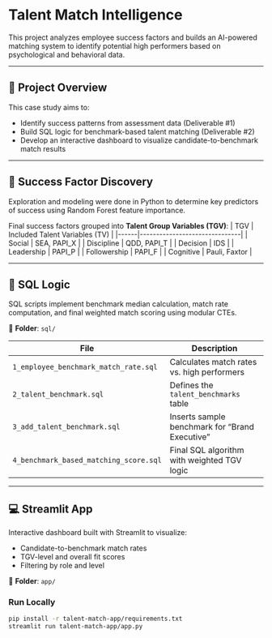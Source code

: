 # Talent Match Intelligence

This project analyzes employee success factors and builds an AI-powered matching system to identify potential high performers based on psychological and behavioral data.

---

## 🚀 Project Overview
This case study aims to:
- Identify success patterns from assessment data (Deliverable #1)
- Build SQL logic for benchmark-based talent matching (Deliverable #2)
- Develop an interactive dashboard to visualize candidate-to-benchmark match results

---

## 🧠 Success Factor Discovery
Exploration and modeling were done in Python to determine key predictors of success using Random Forest feature importance.

Final success factors grouped into **Talent Group Variables (TGV)**:
| TGV | Included Talent Variables (TV) |
|------|-------------------------------|
| Social | SEA, PAPI_X |
| Discipline | QDD, PAPI_T |
| Decision | IDS |
| Leadership | PAPI_P |
| Followership | PAPI_F |
| Cognitive | Pauli, Faxtor |

---

## 🧮 SQL Logic
SQL scripts implement benchmark median calculation, match rate computation, and final weighted match scoring using modular CTEs.

📂 **Folder**: `sql/`

| File | Description |
|------|--------------|
| `1_employee_benchmark_match_rate.sql` | Calculates match rates vs. high performers |
| `2_talent_benchmark.sql` | Defines the `talent_benchmarks` table |
| `3_add_talent_benchmark.sql` | Inserts sample benchmark for “Brand Executive” |
| `4_benchmark_based_matching_score.sql` | Final SQL algorithm with weighted TGV logic |

---

## 💻 Streamlit App
Interactive dashboard built with Streamlit to visualize:
- Candidate-to-benchmark match rates
- TGV-level and overall fit scores
- Filtering by role and level

📂 **Folder**: `app/`

### Run Locally
```bash
pip install -r talent-match-app/requirements.txt
streamlit run talent-match-app/app.py
